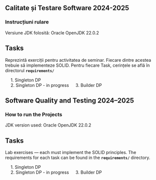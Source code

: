### 
## Calitate și Testare Software 2024-2025
### Instrucțiuni rulare
Versiune JDK folosită: Oracle OpenJDK 22.0.2

## Tasks
Reprezintă exerciții pentru activitatea de seminar. Fiecare dintre acestea trebuie să implementeze SOLID.
Pentru fiecare Task, cerințele se află în directorul **`requirements/`**

&emsp; 1. Singleton DP  
&emsp; 2. Singleton DP - in progress
&emsp; 3. Builder DP

## Software Quality and Testing 2024–2025

### How to run the Projects

JDK version used: Oracle OpenJDK 22.0.2

## Tasks

Lab exercises — each must implement the SOLID principles.
The requirements for each task can be found in the **`requirements/`** directory.

&emsp; 1. Singleton DP  
&emsp; 2. Singleton DP - in progress
&emsp; 3. Builder DP

